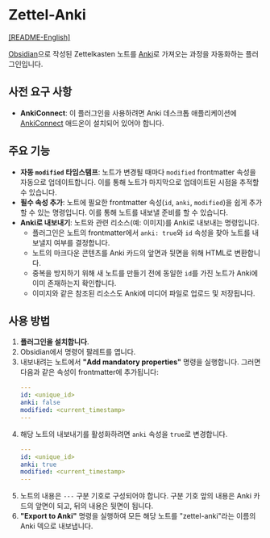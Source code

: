 # Zettel-Anki

[\[README-English\]](./doc/README-en.md)

[Obsidian](https://obsidian.md)으로 작성된 Zettelkasten 노트를 [Anki](https://apps.ankiweb.net/)로 가져오는 과정을 자동화하는 플러그인입니다.

## 사전 요구 사항

- **AnkiConnect**: 이 플러그인을 사용하려면 Anki 데스크톱 애플리케이션에 [AnkiConnect](https://ankiweb.net/shared/info/2055492159) 애드온이 설치되어 있어야 합니다.

## 주요 기능

- **자동 `modified` 타임스탬프**: 노트가 변경될 때마다 `modified` frontmatter 속성을 자동으로 업데이트합니다. 이를 통해 노트가 마지막으로 업데이트된 시점을 추적할 수 있습니다.
- **필수 속성 추가**: 노트에 필요한 frontmatter 속성(`id`, `anki`, `modified`)을 쉽게 추가할 수 있는 명령입니다. 이를 통해 노트를 내보낼 준비를 할 수 있습니다.
- **Anki로 내보내기**: 노트와 관련 리소스(예: 이미지)를 Anki로 내보내는 명령입니다.
    - 플러그인은 노트의 frontmatter에서 `anki: true`와 `id` 속성을 찾아 노트를 내보낼지 여부를 결정합니다.
    - 노트의 마크다운 콘텐츠를 Anki 카드의 앞면과 뒷면을 위해 HTML로 변환합니다.
    - 중복을 방지하기 위해 새 노트를 만들기 전에 동일한 `id`를 가진 노트가 Anki에 이미 존재하는지 확인합니다.
    - 이미지와 같은 참조된 리소스도 Anki에 미디어 파일로 업로드 및 저장됩니다.

## 사용 방법

1.  **플러그인을 설치합니다**.
2.  Obsidian에서 명령어 팔레트를 엽니다.
3.  내보내려는 노트에서 **"Add mandatory properties"** 명령을 실행합니다. 그러면 다음과 같은 속성이 frontmatter에 추가됩니다:
    ```yaml
    ---
    id: <unique_id>
    anki: false
    modified: <current_timestamp>
    ---
    ```
4.  해당 노트의 내보내기를 활성화하려면 `anki` 속성을 `true`로 변경합니다.
    ```yaml
    ---
    id: <unique_id>
    anki: true
    modified: <current_timestamp>
    ---
    ```
5.  노트의 내용은 `---` 구분 기호로 구성되어야 합니다. 구분 기호 앞의 내용은 Anki 카드의 앞면이 되고, 뒤의 내용은 뒷면이 됩니다.
6.  **"Export to Anki"** 명령을 실행하여 모든 해당 노트를 "zettel-anki"라는 이름의 Anki 덱으로 내보냅니다.
